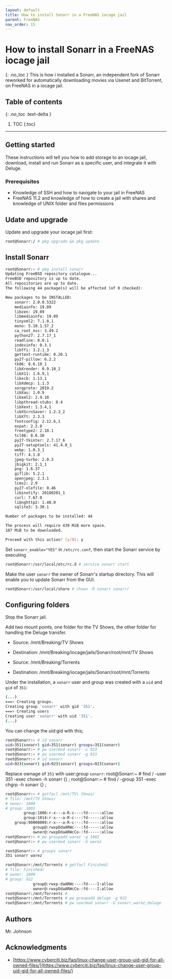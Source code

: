 ```yaml
---
layout: default
title: How to install Sonarr in a FreeNAS iocage jail
parent: FreeNAS
nav_order: 15
---
```


# How to install Sonarr in a FreeNAS iocage jail
{: .no_toc }
This is how i installed a Sonarr, an independent fork of Sonarr reworked for automatically downloading movies via Usenet and BitTorrent, on FreeNAS in a iocage jail.

## Table of contents
{: .no_toc .text-delta }
1. TOC
{:toc}
---

## Getting started
These instructions will tell you how to add storage to an iocage jail, download, install and run Sonarr as a specific user, and integrate it with Deluge.


### Prerequisites
* Knowledge of SSH and how to navigate to your jail in FreeNAS
* FreeNAS 11.2 and knowledge of how to create a jail with shares and knowledge of UNIX folder and files permissions

## Udate and upgrade
Update and upgrade your iocage jail first:
```tcsh
root@Sonarr:/ # pkg upgrade && pkg update
```

## Install Sonarr
```bash
root@Sonarr:~ # pkg install sonarr
Updating FreeBSD repository catalogue...
FreeBSD repository is up to date.
All repositories are up to date.
The following 44 package(s) will be affected (of 0 checked):

New packages to be INSTALLED:
	sonarr: 2.0.0.5322
	mediainfo: 19.09
	libzen: 19.09
	libmediainfo: 19.09
	tinyxml2: 7.1.0,1
	mono: 5.10.1.57_2
	ca_root_nss: 3.49.2
	python27: 2.7.17_1
	readline: 8.0.1
	indexinfo: 0.3.1
	libffi: 3.2.1_3
	gettext-runtime: 0.20.1
	py27-pillow: 6.2.2
	tk86: 8.6.10_1
	libXrender: 0.9.10_2
	libX11: 1.6.9,1
	libxcb: 1.13.1
	libXdmcp: 1.1.3
	xorgproto: 2019.2
	libXau: 1.0.9
	libxml2: 2.9.10
	libpthread-stubs: 0.4
	libXext: 1.3.4,1
	libXScrnSaver: 1.2.3_2
	libXft: 2.3.3
	fontconfig: 2.12.6,1
	expat: 2.2.8
	freetype2: 2.10.1
	tcl86: 8.6.10
	py27-tkinter: 2.7.17_6
	py27-setuptools: 41.4.0_1
	webp: 1.0.3_1
	tiff: 4.1.0
	jpeg-turbo: 2.0.3
	jbigkit: 2.1_1
	png: 1.6.37
	giflib: 5.2.1
	openjpeg: 2.3.1
	lcms2: 2.9
	py27-olefile: 0.46
	libinotify: 20180201_1
	curl: 7.67.0
	libnghttp2: 1.40.0
	sqlite3: 3.30.1

Number of packages to be installed: 44

The process will require 439 MiB more space.
107 MiB to be downloaded.

Proceed with this action? [y/N]: y
```

Set `sonarr_enable="YES"` in `/etc/rc.conf`, then start the Sonarr service by executing
```bash
root@Sonarr:/usr/local/etc/rc.d # service sonarr start
```

Make the user `sonarr` the owner of Sonarr's startup directory. This will enable you to update Sonarr from the GUI. 
```bash
root@Sonarr:/usr/local/share # chown -R sonarr sonarr/
```

## Configuring folders
Stop the Sonarr jail. 

Add two mount points, one folder for the TV Shows, the other folder for handling the Deluge transfer.

* Source: /mnt/Breaking/TV Shows
* Destination: /mnt/Breaking/iocage/jails/Sonarr/root/mnt/TV Shows

* Source: /mnt/Breaking/Torrents
* Destination: /mnt/Breaking/iocage/jails/Sonarr/root/mnt/Torrents

Under the installation, a `sonarr` user and group was created with a `uid` and `gid` of `351`:

```bash
(...)
===> Creating groups.
Creating group 'sonarr' with gid '351'.
===> Creating users
Creating user 'sonarr' with uid '351'.
(...)
```

You can change the uid:gid with this;
```bash
root@Sonarr:~ # id sonarr
uid=351(sonarr) gid=351(sonarr) groups=351(sonarr)
root@Sonarr:~ # pw usermod sonarr -u 923
root@Sonarr:~ # pw usermod sonarr -g 923
root@Sonarr:~ # id sonarr
uid=923(sonarr) gid=923(sonarr) groups=923(sonarr)
```
Replace ownage of `351` with user:group `sonarr`:
root@Sonarr:~ # find / -user 351 -exec chown -h sonarr {} \;
root@Sonarr:~ # find / -group 351 -exec chgrp -h sonarr {} \;

```bash
root@Sonarr:~ # getfacl /mnt/TV\ Shows/
# file: /mnt/TV Shows/
# owner: 1000
# group: 1002
        group:1006:r-x---a-R-c---:fd-----:allow
        group:1014:r-x---a-R-c---:fd-----:allow
    group:90000009:r-x---a-R-c---:fd-----:allow
            group@:rwxpDdaARWc---:fd-----:allow
            owner@:rwxpDdaARWcCo-:fd-----:allow
root@Sonarr:~ # pw groupadd warez -g 1002
root@Sonarr:~ # pw usermod sonarr -G warez

root@Sonarr:~ # groups sonarr
351 sonarr warez

root@Sonarr:/mnt/Torrents # getfacl Finished/
# file: Finished/
# owner: 1000
# group: 922
            group@:rwxp-daARWc---:fd----I:allow
            owner@:rwxpDdaARWcCo-:fd----I:allow
root@Sonarr:/mnt/Torrents # 
root@Sonarr:/mnt/Torrents # pw groupadd deluge -g 922
root@Sonarr:/mnt/Torrents # pw usermod sonarr -G sonarr,warez,deluge
```

## Authors
Mr. Johnson


## Acknowledgments
* [https://www.cyberciti.biz/faq/linux-change-user-group-uid-gid-for-all-owned-files/](https://www.cyberciti.biz/faq/linux-change-user-group-uid-gid-for-all-owned-files/)

